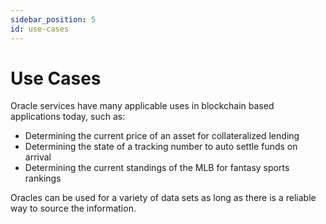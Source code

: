 ```yaml
---
sidebar_position: 5
id: use-cases
---
```


# Use Cases

Oracle services have many applicable uses in blockchain based applications today, such as:

<ul>
<li>Determining the current price of an asset for collateralized lending</li>
<li>Determining the state of a tracking number to auto settle funds on arrival</li>
<li>Determining the current standings of the MLB for fantasy sports rankings</li>
</ul>

Oracles can be used for a variety of data sets as long as there is a reliable way to source the information.
